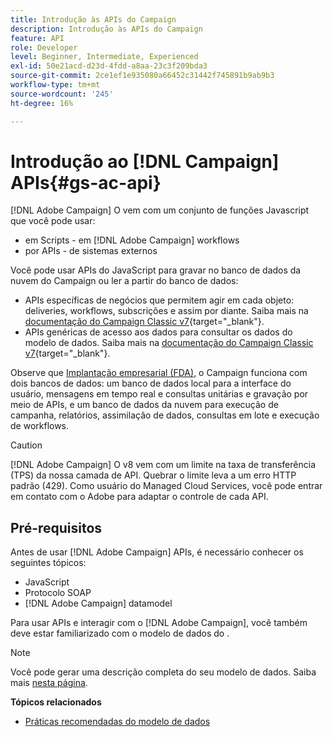 ```yaml
---
title: Introdução às APIs do Campaign
description: Introdução às APIs do Campaign
feature: API
role: Developer
level: Beginner, Intermediate, Experienced
exl-id: 50e21acd-d23d-4fdd-a8aa-23c3f209bda3
source-git-commit: 2ce1ef1e935080a66452c31442f745891b9ab9b3
workflow-type: tm+mt
source-wordcount: '245'
ht-degree: 16%

---
```


# Introdução ao [!DNL Campaign] APIs{#gs-ac-api}

[!DNL Adobe Campaign] O vem com um conjunto de funções Javascript que você pode usar:

* em Scripts - em [!DNL Adobe Campaign] workflows
* por APIs - de sistemas externos

Você pode usar APIs do JavaScript para gravar no banco de dados da nuvem do Campaign ou ler a partir do banco de dados:

* APIs específicas de negócios que permitem agir em cada objeto: deliveries, workflows, subscrições e assim por diante. Saiba mais na [documentação do Campaign Classic v7](https://experienceleague.adobe.com/docs/campaign-classic/using/configuring-campaign-classic/api/business-oriented-apis.html){target=&quot;_blank&quot;}.
* APIs genéricas de acesso aos dados para consultar os dados do modelo de dados. Saiba mais na [documentação do Campaign Classic v7](https://experienceleague.adobe.com/docs/campaign-classic/using/configuring-campaign-classic/api/data-oriented-apis.html){target=&quot;_blank&quot;}.

Observe que [Implantação empresarial (FDA)](../architecture/enterprise-deployment.md), o Campaign funciona com dois bancos de dados: um banco de dados local para a interface do usuário, mensagens em tempo real e consultas unitárias e gravação por meio de APIs, e um banco de dados da nuvem para execução de campanha, relatórios, assimilação de dados, consultas em lote e execução de workflows.

>[!CAUTION]
>
>[!DNL Adobe Campaign] O v8 vem com um limite na taxa de transferência (TPS) da nossa camada de API. Quebrar o limite leva a um erro HTTP padrão (429). Como usuário do Managed Cloud Services, você pode entrar em contato com o Adobe para adaptar o controle de cada API.

## Pré-requisitos

Antes de usar [!DNL Adobe Campaign] APIs, é necessário conhecer os seguintes tópicos:

* JavaScript
* Protocolo SOAP
* [!DNL Adobe Campaign] datamodel

Para usar APIs e interagir com o [!DNL Adobe Campaign], você também deve estar familiarizado com o modelo de dados do .

>[!NOTE]
>Você pode gerar uma descrição completa do seu modelo de dados. Saiba mais [nesta página](datamodel.md).


**Tópicos relacionados**

* [Práticas recomendadas do modelo de dados](datamodel-best-practices.md)

